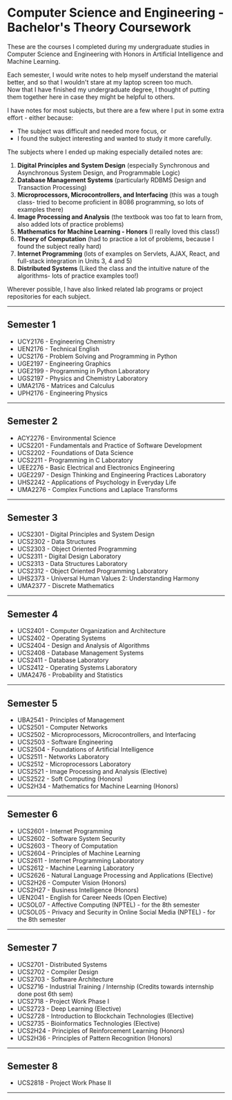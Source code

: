 # Computer Science and Engineering - Bachelor's Theory Coursework

These are the courses I completed during my undergraduate studies in Computer Science and Engineering with Honors in Artificial Intelligence and Machine Learning. 

Each semester, I would write notes to help myself understand the material better, and so that I wouldn't stare at my laptop screen too much.  
Now that I have finished my undergraduate degree, I thought of putting them together here in case they might be helpful to others.  

I have notes for most subjects, but there are a few where I put in some extra effort - either because:  
- The subject was difficult and needed more focus, or  
- I found the subject interesting and wanted to study it more carefully.

The subjects where I ended up making especially detailed notes are:

1. **Digital Principles and System Design** (especially Synchronous and Asynchronous System Design, and Programmable Logic)
2. **Database Management Systems** (particularly RDBMS Design and Transaction Processing)
3. **Microprocessors, Microcontrollers, and Interfacing** (this was a tough class- tried to become proficient in 8086 programming, so lots of examples there)
4. **Image Processing and Analysis** (the textbook was too fat to learn from, also added lots of practice problems)
5. **Mathematics for Machine Learning - Honors**  (I really loved this class!)
6. **Theory of Computation** (had to practice a lot of problems, because I found the subject really hard)
7. **Internet Programming** (lots of examples on Servlets, AJAX, React, and full-stack integration in Units 3, 4 and 5)
8. **Distributed Systems** (Liked the class and the intuitive nature of the algorithms- lots of practice examples too!)

Wherever possible, I have also linked related lab programs or project repositories for each subject.

---


## Semester 1

- UCY2176 - Engineering Chemistry  
- UEN2176 - Technical English  
- UCS2176 - Problem Solving and Programming in Python  
- UGE2197 - Engineering Graphics  
- UGE2199 - Programming in Python Laboratory  
- UGS2197 - Physics and Chemistry Laboratory  
- UMA2176 - Matrices and Calculus  
- UPH2176 - Engineering Physics  

---

## Semester 2

- ACY2276 - Environmental Science  
- UCS2201 - Fundamentals and Practice of Software Development  
- UCS2202 - Foundations of Data Science  
- UCS2211 - Programming in C Laboratory  
- UEE2276 - Basic Electrical and Electronics Engineering  
- UGE2297 - Design Thinking and Engineering Practices Laboratory  
- UHS2242 - Applications of Psychology in Everyday Life  
- UMA2276 - Complex Functions and Laplace Transforms  

---

## Semester 3

- UCS2301 - Digital Principles and System Design  
- UCS2302 - Data Structures  
- UCS2303 - Object Oriented Programming  
- UCS2311 - Digital Design Laboratory  
- UCS2313 - Data Structures Laboratory  
- UCS2312 - Object Oriented Programming Laboratory  
- UHS2373 - Universal Human Values 2: Understanding Harmony  
- UMA2377 - Discrete Mathematics  

---

## Semester 4

- UCS2401 - Computer Organization and Architecture  
- UCS2402 - Operating Systems  
- UCS2404 - Design and Analysis of Algorithms  
- UCS2408 - Database Management Systems  
- UCS2411 - Database Laboratory  
- UCS2412 - Operating Systems Laboratory  
- UMA2476 - Probability and Statistics  

---

## Semester 5

- UBA2541 - Principles of Management  
- UCS2501 - Computer Networks  
- UCS2502 - Microprocessors, Microcontrollers, and Interfacing  
- UCS2503 - Software Engineering  
- UCS2504 - Foundations of Artificial Intelligence  
- UCS2511 - Networks Laboratory  
- UCS2512 - Microprocessors Laboratory  
- UCS2521 - Image Processing and Analysis (Elective)
- UCS2522 - Soft Computing  (Honors)
- UCS2H34 - Mathematics for Machine Learning  (Honors)

---

## Semester 6

- UCS2601 - Internet Programming  
- UCS2602 - Software System Security  
- UCS2603 - Theory of Computation  
- UCS2604 - Principles of Machine Learning  
- UCS2611 - Internet Programming Laboratory  
- UCS2612 - Machine Learning Laboratory  
- UCS2626 - Natural Language Processing and Applications  (Elective)
- UCS2H26 - Computer Vision  (Honors)
- UCS2H27 - Business Intelligence  (Honors)
- UEN2041 - English for Career Needs  (Open Elective)
- UCSOL07 - Affective Computing (NPTEL) - for the 8th semester
- UCSOL05 - Privacy and Security in Online Social Media (NPTEL) - for the 8th semester
  

---

## Semester 7

- UCS2701 - Distributed Systems  
- UCS2702 - Compiler Design  
- UCS2703 - Software Architecture  
- UCS2716 - Industrial Training / Internship  (Credits towards internship done post 6th sem)
- UCS2718 - Project Work Phase I  
- UCS2723 - Deep Learning  (Elective)
- UCS2728 - Introduction to Blockchain Technologies  (Elective)
- UCS2735 - Bioinformatics Technologies  (Elective)
- UCS2H24 - Principles of Reinforcement Learning  (Honors)
- UCS2H36 - Principles of Pattern Recognition  (Honors)


---

## Semester 8

- UCS2818 - Project Work Phase II  

---
